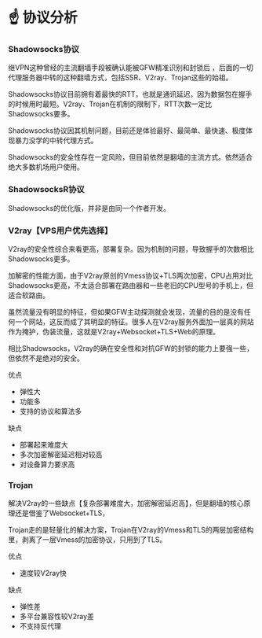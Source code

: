# ☝ 协议分析

### Shadowsocks协议

继VPN这种曾经的主流翻墙手段被确认能被GFW精准识别和封锁后 ，后面的一切代理服务器中转的这种翻墙方式，包括SSR、V2ray、Trojan这些的始祖。

Shadowsocks协议目前拥有着最快的RTT，也就是通讯延迟，因为数据包在握手的时候用时最短。V2ray、Trojan在机制的限制下，RTT次数一定比Shadowsocks要多。

Shadowsocks协议因其机制问题，目前还是体验最好、最简单、最快速、极度体现暴力没学的中转代理方式。

Shadowsocks的安全性存在一定风险，但目前依然是翻墙的主流方式。依然适合绝大多数机场用户使用。

### ShadowsocksR协议

Shadowsocks的优化版，并非是由同一个作者开发。

### V2ray【VPS用户优先选择】

V2ray的安全性综合来看更高，部署复杂。因为机制的问题，导致握手的次数相比Shadowsocks更多。

加解密的性能方面，由于V2ray原创的Vmess协议+TLS两次加密，CPU占用对比Shadowsocks更高，不太适合部署在路由器和一些老旧的CPU型号的手机上，但适合软路由。

虽然流量没有明显的特征，但如果GFW主动探测就会发现，流量的目的是没有任何一个网站，这反而成了其明显的特征。很多人在V2ray服务外面加一层真的网站作为掩护，伪装流量，这就是V2ray+Websocket+TLS+Web的原理。

相比Shadowsocks，V2ray的确在安全性和对抗GFW的封锁的能力上要强一些，但依然不是绝对的安全。

优点

* 弹性大
* 功能多
* 支持的协议和算法多

缺点

* 部署起来难度大
* 多次加密解密延迟相对较高
* 对设备算力要求高

### Trojan

解决V2ray的一些缺点【复杂部署难度大，加密解密延迟高】，但是翻墙的核心原理还是借鉴了Websocket+TLS，

Trojan走的是轻量化的解决方案，Trojan在V2ray的Vmess和TLS的两层加密结构里，剥离了一层Vmess的加密协议，只用到了TLS。

优点

* 速度较V2ray快

缺点

* 弹性差
* 多平台兼容性较V2ray差
* 不支持反代理
